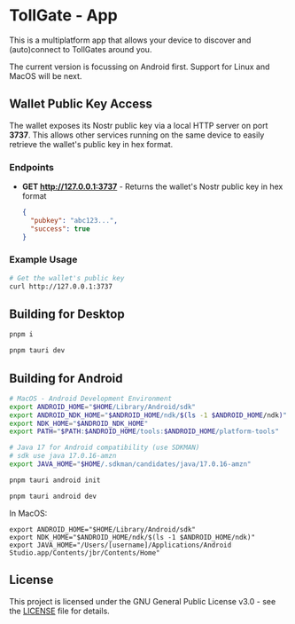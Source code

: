 # TollGate - App

This is a multiplatform app that allows your device to discover and (auto)connect to TollGates around you.

The current version is focussing on Android first. Support for Linux and MacOS will be next.

## Wallet Public Key Access

The wallet exposes its Nostr public key via a local HTTP server on port **3737**. This allows other services running on the same device to easily retrieve the wallet's public key in hex format.

### Endpoints

- **GET http://127.0.0.1:3737** - Returns the wallet's Nostr public key in hex format
  ```json
  {
    "pubkey": "abc123...",
    "success": true
  }
  ```

### Example Usage

```bash
# Get the wallet's public key
curl http://127.0.0.1:3737
```

## Building for Desktop

```bash
pnpm i

pnpm tauri dev
```

## Building for Android

```bash
# MacOS - Android Development Environment
export ANDROID_HOME="$HOME/Library/Android/sdk"
export ANDROID_NDK_HOME="$ANDROID_HOME/ndk/$(ls -1 $ANDROID_HOME/ndk)"
export NDK_HOME="$ANDROID_NDK_HOME"
export PATH="$PATH:$ANDROID_HOME/tools:$ANDROID_HOME/platform-tools"

# Java 17 for Android compatibility (use SDKMAN)
# sdk use java 17.0.16-amzn
export JAVA_HOME="$HOME/.sdkman/candidates/java/17.0.16-amzn"

pnpm tauri android init

pnpm tauri android dev
```


In MacOS:
```shell
export ANDROID_HOME="$HOME/Library/Android/sdk"
export NDK_HOME="$ANDROID_HOME/ndk/$(ls -1 $ANDROID_HOME/ndk)"
export JAVA_HOME="/Users/[username]/Applications/Android Studio.app/Contents/jbr/Contents/Home"
```

## License
This project is licensed under the GNU General Public License v3.0 - see the [LICENSE](LICENSE) file for details.
